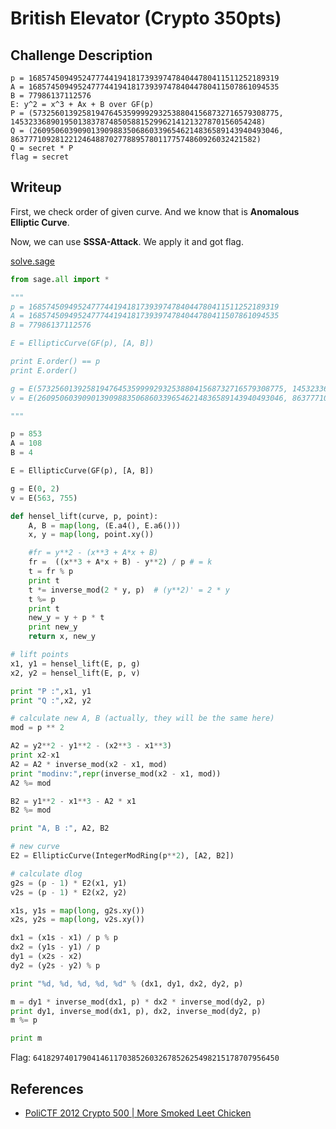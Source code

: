 British Elevator (Crypto 350pts)
==================

## Challenge Description

```
p = 16857450949524777441941817393974784044780411511252189319
A = 16857450949524777441941817393974784044780411507861094535
B = 77986137112576
E: y^2 = x^3 + Ax + B over GF(p)
P = (5732560139258194764535999929325388041568732716579308775, 14532336890195013837874850588152996214121327870156054248)
Q = (2609506039090139098835068603396546214836589143940493046, 8637771092812212464887027788957801177574860926032421582)
Q = secret * P
flag = secret
```

## Writeup
First, we check order of given curve. And we know that is **Anomalous Elliptic Curve**. 

Now, we can use **SSSA-Attack**. We apply it and got flag.

[solve.sage](solve.sage)

```python
from sage.all import *

"""
p = 16857450949524777441941817393974784044780411511252189319
A = 16857450949524777441941817393974784044780411507861094535
B = 77986137112576 

E = EllipticCurve(GF(p), [A, B])

print E.order() == p
print E.order()

g = E(5732560139258194764535999929325388041568732716579308775, 14532336890195013837874850588152996214121327870156054248)
v = E(2609506039090139098835068603396546214836589143940493046, 8637771092812212464887027788957801177574860926032421582)

"""

p = 853
A = 108
B = 4

E = EllipticCurve(GF(p), [A, B])

g = E(0, 2)
v = E(563, 755)

def hensel_lift(curve, p, point):
    A, B = map(long, (E.a4(), E.a6()))
    x, y = map(long, point.xy())

    #fr = y**2 - (x**3 + A*x + B)
    fr =  ((x**3 + A*x + B) - y**2) / p # = k
    t = fr % p
    print t
    t *= inverse_mod(2 * y, p)  # (y**2)' = 2 * y
    t %= p
    print t
    new_y = y + p * t
    print new_y
    return x, new_y

# lift points
x1, y1 = hensel_lift(E, p, g)
x2, y2 = hensel_lift(E, p, v)

print "P :",x1, y1
print "Q :",x2, y2

# calculate new A, B (actually, they will be the same here)
mod = p ** 2

A2 = y2**2 - y1**2 - (x2**3 - x1**3)
print x2-x1
A2 = A2 * inverse_mod(x2 - x1, mod)
print "modinv:",repr(inverse_mod(x2 - x1, mod))
A2 %= mod

B2 = y1**2 - x1**3 - A2 * x1
B2 %= mod

print "A, B :", A2, B2

# new curve
E2 = EllipticCurve(IntegerModRing(p**2), [A2, B2])

# calculate dlog
g2s = (p - 1) * E2(x1, y1)
v2s = (p - 1) * E2(x2, y2)

x1s, y1s = map(long, g2s.xy())
x2s, y2s = map(long, v2s.xy())

dx1 = (x1s - x1) / p % p
dx2 = (y1s - y1) / p
dy1 = (x2s - x2)
dy2 = (y2s - y2) % p

print "%d, %d, %d, %d, %d" % (dx1, dy1, dx2, dy2, p)

m = dy1 * inverse_mod(dx1, p) * dx2 * inverse_mod(dy2, p)
print dy1, inverse_mod(dx1, p), dx2, inverse_mod(dy2, p)
m %= p

print m
```

Flag: `6418297401790414611703852603267852625498215178707956450`

## References
* [PoliCTF 2012 Crypto 500 | More Smoked Leet Chicken](http://mslc.ctf.su/wp/polictf-2012-crypto-500/)